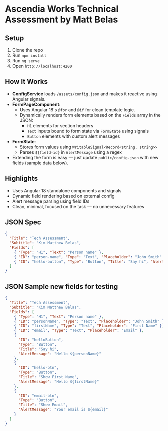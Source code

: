 # Ascendia Works Technical Assessment by Matt Belas

## Setup

1. Clone the repo
2. Run `npm install`
3. Run `ng serve`
4. Open `http://localhost:4200`

## How It Works

- **ConfigService** loads `/assets/config.json` and makes it reactive using Angular signals.
- **FormPageComponent**:
  - Uses Angular 18's `@for` and `@if` for clean template logic.
  - Dynamically renders form elements based on the `Fields` array in the JSON:
    - `H1` elements for section headers
    - `Text` inputs bound to form state via `FormState` using signals
    - `Button` elements with custom alert messages
- **FormState**:
  - Stores form values using `WritableSignal<Record<string, string>>`
  - Parses `${field-id}` in `AlertMessage` using a regex
- Extending the form is easy — just update `public/config.json` with new fields (sample data below).

## Highlights

- Uses Angular 18 standalone components and signals
- Dynamic field rendering based on external config
- Alert message parsing using field IDs
- Clean, minimal, focused on the task — no unnecessary features

## JSON Spec

```json
{
  "Title": "Tech Assessment",
  "Subtitle": "Kim Matthew Belas",
  "Fields": [
    { "Type": "H1", "Text": "Person name" },
    { "ID": "person-name", "Type": "Text", "Placeholder": "John Smith" },
    { "ID": "hello-button", "Type": "Button", "Title": "Say hi", "AlertMessage": "Hello ${person-name}" }
  ]
}
```

## JSON Sample new fields for testing

```json
{
  "Title": "Tech Assessment",
  "Subtitle": "Kim Matthew Belas",
  "Fields": [
    { "Type": "H1", "Text": "Person name" },
    { "ID": "personName", "Type": "Text", "Placeholder": "John Smith" },
    { "ID": "firstName", "Type": "Text", "Placeholder": "First Name" },
    { "ID": "email", "Type": "Text", "Placeholder": "Email" },
    {
      "ID": "helloButton",
      "Type": "Button",
      "Title": "Say hi",
      "AlertMessage": "Hello ${personName}"
    },
    {
      "ID": "hello-btn",
      "Type": "Button",
      "Title": "Show First Name",
      "AlertMessage": "Hello ${firstName}"
    },
    {
      "ID": "email-btn",
      "Type": "Button",
      "Title": "Show Email",
      "AlertMessage": "Your email is ${email}"
    }
  ]
}
```